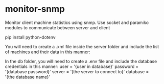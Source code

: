 # monitor-snmp
Monitor client machine statistics using snmp. Use socket and paramiko modules to communicate between server and client

pip install python-dotenv

You will need to create a .xml file inside the server folder and include the list of machines and their data in this manner:
<?xml version='1.0' encoding='utf-8'?>
<data>
    <client ip='{ip here}' port='{port number here}' username='{username here}' password='{password here}' mail='{email here}'>
        <alert type="memory" limit="50%"/>
        <alert type="cpu" limit="20%"/>
    </client>
    <!-- <client ip='' port='' username='ubuntu' password='' mail=''>
        <alert type="memory" limit="50%"/>
        <alert type="cpu" limit="20%"/>
    </client> -->
</data>

In the db folder, you will need to create a .env file and include the database credentials in this manner:
user = '{user in database}'
password = '{database password}'
server = '{the server to connect to}'
database = '{the database name}'